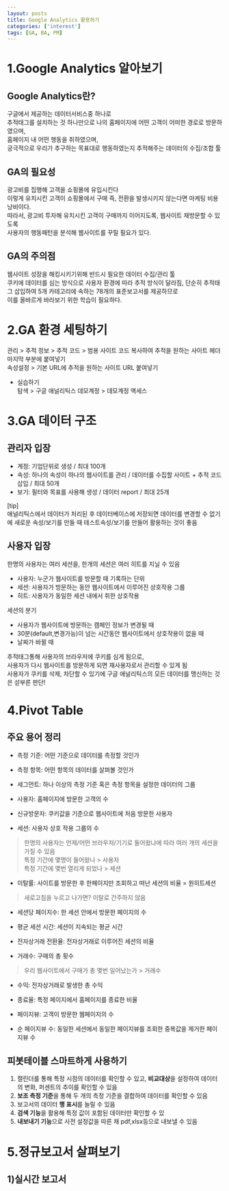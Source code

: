 ```yaml
---
layout: posts
title: Google Analytics 활용하기
categories: ['interest']
tags: [GA, BA, PM]
---
```



1.Google Analytics 알아보기
============

Google Analytics란?
-------------
구글에서 제공하는 데이터서비스중 하나로   
추적태그를 설치하는 것 하나만으로 나의 홈페이지에 어떤 고객이 어떠한 경로로 방문하였으며,   
홈페이지 내 어떤 행동을 취하였으며,   
궁극적으로 우리가 추구하는 목표대로 행동하였는지 추적해주는 데이터의 수집/조합 툴   
   
GA의 필요성
------
광고비를 집행해 고객을 쇼핑몰에 유입시킨다   
이렇게 유치시킨 고객이 쇼핑몰에서 구매 즉, 전환을 발생시키지 않는다면 마케팅 비용 낭비이다.   
따라서, 광고비 투자해 유치시킨 고객이 구매까지 이어지도록, 웹사이트 재방문할 수 있도록   
사용자의 행동패턴을 분석해 웹사이트를 꾸릴 필요가 있다.   

GA의 주의점
----
웹사이트 성장을 해킹시키기위해 반드시 필요한 데이터 수집/관리 툴   
쿠키에 데이터를 심는 방식으로 사용자 환경에 따라 추적 방식이 달라짐, 
단순히 추적태그 삽입하여 5개 카테고리에 속하는 78개의 표준보고서를 제공하므로   
이를 올바르게 바라보기 위한 학습이 필요하다.   


2.GA 환경 세팅하기
========

관리 > 추적 정보 > 추적 코드 > 범용 사이트 코드 복사하여 추적을 원하는 사이트 헤더 마지막 부분에 붙여넣기   
속성설정 > 기본 URL에 추적을 원하는 사이트 URL 붙여넣기   

- 실습하기   
탐색 >  구글 애널리틱스 데모계정 > 데모계정 액세스


3.GA 데이터 구조
=====

관리자 입장
----
- 계정: 기업단위로 생성 / 최대 100개     
- 속성: 하나의 속성이 하나의 웹사이트를 관리 / 데이터를 수집할 사이트 + 추적 코드 삽입 / 최대 50개
- 보기: 필터와 목표를 사용해 생성 / 데이터 report / 최대 25개   

[tip]   
애널리틱스에서 데이터가 처리된 후 데이터베이스에 저장되면 데이터를 변경할 수 없기에 새로운 속성/보기를 만들 때 테스트속성/보기를 만들어 활용하는 것이 좋음

사용자 입장
---

한명의 사용자는 여러 세션을, 한개의 세션은 여러 히트를 지닐 수 있음

- 사용자: 누군가 웹사이트를 방문할 때 기록하는 단위
- 세션: 사용자가 방문하는 동안 웹사이트에서 이루어진 상호작용 그룹
- 히트: 사용자가 동일한 세션 내에서 취한 상호작용

세션의 분기
- 사용자가 웹사이트에 방문하는 캠페인 정보가 변경될 때
- 30분(default,변경가능)이 넘는 시간동안 웹사이트에서 상호작용이 없을 때
- 날짜가 바뀔 때

추적태그통해 사용자의 브라우저에 쿠키를 심게 됨으로,   
사용자가 다시 웹사이트를 방문하게 되면 재사용자로서 관리할 수 있게 됨   
사용자가 쿠키를 삭제, 차단할 수 있기에 구글 애널리틱스의 모든 데이터를 맹신하는 것은 섣부른 판단!

4.Pivot Table
======

주요 용어 정리
-----
- 측정 기준: 어떤 기준으로 데이터를 측정할 것인가
- 측정 항목: 어떤 항목의 데이터를 살펴볼 것인가
- 세그먼트: 하나 이상의 측정 기준 혹은 측정 항목을 설정한 데이터의 그룹

- 사용자: 홈페이지에 방문한 고객의 수 
- 신규방문자: 쿠키값을 기준으로 웹사이트에 처음 방문한 사용자
- 세션: 사용자 상호 작용 그룹의 수 

> 한명의 사용자는 언제/어떤 브라우저/기기로 들어왔냐에 따라 여러 개의 세션을 가질 수 있음   
> 특정 기간에 몇명이 들어왔나 > 사용자   
> 특정 기간에 몇번 열리게 되었나 > 세션     

- 이탈률: 사이트를 방문한 후 한페이지만 조회하고 떠난 세션의 비율 = 원히트세션
> 새로고침을 누르고 나가면? 이탈로 간주하지 않음
- 세션당 페이지수: 한 세션 안에서 방문한 페이지의 수
- 평균 세션 시간: 세션이 지속되는 평균 시간

- 전자상거래 전환율: 전자상거래로 이루어진 세션의 비율
- 거래수: 구매의 총 횟수
> 우리 웹사이트에서 구매가 총 몇번 일어났는가 > 거래수
- 수익: 전자상거래로 발생한 총 수익

- 종료율: 특정 페이지에서 홈페이지를 종료한 비율
- 페이지뷰: 고객이 방문한 웹페이지의 수
- 순 페이지뷰 수: 동일한 세션에서 동일한 페이지뷰를 조회한 중복값을 제거한 페이지뷰 수


피봇테이블 스마트하게 사용하기
---------
1. 캘린더를 통해 특정 시점의 데이터를 확인할 수 있고, **비교대상**을 설정하여 데이터의 변화, 퍼센트의 추이를 확인할 수 있음
2. **보조 측정 기준**을 통해 두 개의 측정 기준을 결합하여 데이터를 확인할 수 있음
3. 보고서의 데이터 **행 표시**를 늘릴 수 있음
4. **검색 기능**을 활용해 특정 값이 포함된 데이터만 확인할 수 있
5. **내보내기 기능**으로 사전 설정값을 따른 채 pdf,xlsx등으로 내보낼 수 있음


5.정규보고서 살펴보기
==========

1)실시간 보고서
---------
